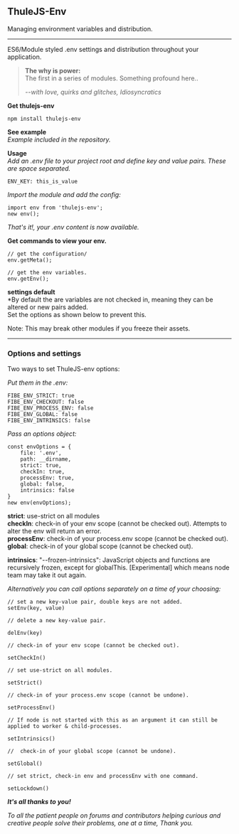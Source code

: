 ## ThuleJS-Env

Managing environment variables and distribution.

---

ES6/Module styled .env settings and distribution throughout your application.


> **The why is power:**  
> The first in a series of modules. Something profound here..
>     
> *--with love, quirks and glitches, Idiosyncratics*



**Get thulejs-env**
         
```
npm install thulejs-env
```

**See example**  
*Example included in the repository.*


**Usage**  
*Add an .env file to your project root and define key and value pairs.
These are space separated.*

```
ENV_KEY: this_is_value
```


*Import the module and add the config:*

```
import env from 'thulejs-env';
new env();
```


*That's it!, your .env content is now available.*


**Get commands to view your env.**
```
// get the configuration/
env.getMeta();

// get the env variables.
env.getEnv();
```

**settings default**  
*By default the are variables are not checked in, meaning they can be altered or new pairs added.  
Set the options as shown below to prevent this.

Note: This may break other modules if you freeze their assets.

---

### Options and settings
 

Two ways to set ThuleJS-env options:


*Put them in the .env:*

```
FIBE_ENV_STRICT: true
FIBE_ENV_CHECKOUT: false
FIBE_ENV_PROCESS_ENV: false
FIBE_ENV_GLOBAL: false
FIBE_ENV_INTRINSICS: false
```


*Pass an options object:*


```
const envOptions = {
    file: '.env',
    path: __dirname,
    strict: true,
    checkIn: true,
    processEnv: true,
    global: false,
    intrinsics: false
}
new env(envOptions);
```

**strict**: use-strict on all modules  
**checkIn**: check-in of your env scope (cannot be checked out). Attempts to alter the env will return an error.  
**processEnv**: check-in of your process.env scope (cannot be checked out).  
**global**:  check-in of your global scope (cannot be checked out).

**intrinsics**: "--frozen-intrinsics": 
JavaScript objects and functions are recursively frozen, except for globalThis.
[Experimental] which means node team may take it out again.


*Alternatively you can call options separately on a time of your choosing:*

```
// set a new key-value pair, double keys are not added.
setEnv(key, value)
```

```
// delete a new key-value pair.

delEnv(key)
```

```
// check-in of your env scope (cannot be checked out).

setCheckIn()
```

```
// set use-strict on all modules.

setStrict()
```

```
// check-in of your process.env scope (cannot be undone).

setProcessEnv()
```

```
// If node is not started with this as an argument it can still be applied to worker & child-processes.

setIntrinsics()
```

```
//  check-in of your global scope (cannot be undone).

setGlobal()
```

```
// set strict, check-in env and processEnv with one command.

setLockdown()
```


***It's all thanks to you!***

*To all the patient people on forums and contributors helping curious and creative people solve their problems, one at a time, Thank you.*

